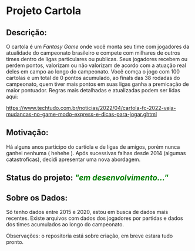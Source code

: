 <h1> Projeto Cartola </h1>

<h2>Descrição:</h2>

O cartola é um <i>Fantasy Game</i> onde você monta seu time com jogadores da atualidade do campeonato brasileiro e compete com milhares de outros times dentro de ligas particulares ou publicas. 
Seus jogadores recebem ou perdem pontos, valorizam ou não valorizam de acordo com a atuação real deles em campo ao longo do campeonato. 
Você comça o jogo com 100 cartolas e um total de 0 pontos acumulado, ao finals das 38 rodadas do campeonato, quem tiver mais pontos em suas ligas ganha a premicação de maior pontuador. 
Regras mais detalhadas e atualizadas podem ser lidas aqui:

https://www.techtudo.com.br/noticias/2022/04/cartola-fc-2022-veja-mudancas-no-game-modo-express-e-dicas-para-jogar.ghtml

<h2>Motivação:</h2>

Há alguns anos participo do cartiola e de ligas de amigos, porém  nunca ganhei nenhuma ( hehehe ). Após sucessivas falhas desde 2014 (algumas catastroficas), decidi apresentar uma nova abordagem. 

<h2>Status do projeto: <i><font color="green">"em desenvolvimento..."</font></i></h2>

<h2>Sobre os Dados:</h2>

Só tenho dados entre 2015 e 2020, estou em busca de dados mais recentes. Existe arquivos com dados dos jogadores por partidas e dados dos times acumulados ao longo do campeonato.  

Observações: o repositoria está sobre criação, em breve estara tudo pronto.

